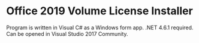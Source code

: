 # Office 2019 Volume License Installer
Program is written in Visual C# as a Windows form app. 
.NET 4.6.1 required. 
Can be opened in Visual Studio 2017 Community.
